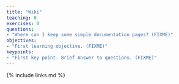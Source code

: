 ```yaml
---
title: "Wiki"
teaching: 0
exercises: 0
questions:
- "Where can I keep some simple documentation pages? (FIXME)"
objectives:
- "First learning objective. (FIXME)"
keypoints:
- "First key point. Brief Answer to questions. (FIXME)"
---
```



{% include links.md %}
